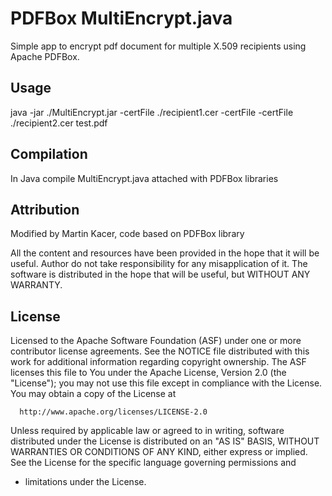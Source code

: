 # PDFBox MultiEncrypt.java

Simple app to encrypt pdf document for multiple X.509 recipients using Apache PDFBox.

## Usage
java -jar ./MultiEncrypt.jar -certFile ./recipient1.cer -certFile -certFile ./recipient2.cer test.pdf

## Compilation
In Java compile MultiEncrypt.java attached with PDFBox libraries

## Attribution
Modified by Martin Kacer, code based on PDFBox library

All the content and resources have been provided in the hope that it will be useful. 
Author do not take responsibility for any misapplication of it. The software is distributed
in the hope that will be useful, but WITHOUT ANY WARRANTY.

## License
Licensed to the Apache Software Foundation (ASF) under one or more
contributor license agreements.  See the NOTICE file distributed with
this work for additional information regarding copyright ownership.
The ASF licenses this file to You under the Apache License, Version 2.0
(the "License"); you may not use this file except in compliance with
the License.  You may obtain a copy of the License at

      http://www.apache.org/licenses/LICENSE-2.0

Unless required by applicable law or agreed to in writing, software
distributed under the License is distributed on an "AS IS" BASIS,
WITHOUT WARRANTIES OR CONDITIONS OF ANY KIND, either express or implied.
See the License for the specific language governing permissions and
 * limitations under the License.
